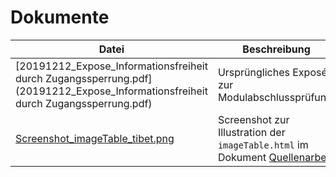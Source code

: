 # Dokumente

| Datei | Beschreibung |
| - | - |
| [20191212_Expose_Informationsfreiheit durch Zugangssperrung.pdf](20191212_Expose_Informationsfreiheit durch Zugangssperrung.pdf) | Ursprüngliches Exposé zur Modulabschlussprüfung. |
| [Screenshot_imageTable_tibet.png](Screenshot_imageTable_tibet.png) | Screenshot zur Illustration der `imageTable.html` im Dokument [Quellenarbeit](../Quellenarbeit.md). |